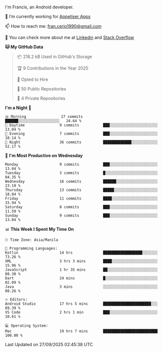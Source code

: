
I'm Francis, an Android developer.

🔭 I’m currently working for [Appetiser Apps](http://appetiser.com.au)

📫 How to reach me: fran.cerio1990@gmail.com

👀 You can check more about me at [Linkedin](https://www.linkedin.com/in/francerio/) and [Stack Overflow](https://stackoverflow.com/users/1614267/fran-ceriu)



<!--START_SECTION:waka-->
**🐱 My GitHub Data** 

> 📦 218.2 kB Used in GitHub's Storage 
 > 
> 🏆 9 Contributions in the Year 2025
 > 
> 💼 Opted to Hire
 > 
> 📜 50 Public Repositories 
 > 
> 🔑 4 Private Repositories 
 > 
**I'm a Night 🦉** 

```text
🌞 Morning                17 commits          ██████░░░░░░░░░░░░░░░░░░░   24.64 % 
🌆 Daytime                9 commits           ███░░░░░░░░░░░░░░░░░░░░░░   13.04 % 
🌃 Evening                7 commits           ███░░░░░░░░░░░░░░░░░░░░░░   10.14 % 
🌙 Night                  36 commits          █████████████░░░░░░░░░░░░   52.17 % 
```
📅 **I'm Most Productive on Wednesday** 

```text
Monday                   9 commits           ███░░░░░░░░░░░░░░░░░░░░░░   13.04 % 
Tuesday                  3 commits           █░░░░░░░░░░░░░░░░░░░░░░░░   04.35 % 
Wednesday                16 commits          ██████░░░░░░░░░░░░░░░░░░░   23.19 % 
Thursday                 13 commits          █████░░░░░░░░░░░░░░░░░░░░   18.84 % 
Friday                   11 commits          ████░░░░░░░░░░░░░░░░░░░░░   15.94 % 
Saturday                 8 commits           ███░░░░░░░░░░░░░░░░░░░░░░   11.59 % 
Sunday                   9 commits           ███░░░░░░░░░░░░░░░░░░░░░░   13.04 % 
```


📊 **This Week I Spent My Time On** 

```text
🕑︎ Time Zone: Asia/Manila

💬 Programming Languages: 
Kotlin                   14 hrs              ██████████████████░░░░░░░   73.26 % 
XML                      3 hrs 3 mins        ████░░░░░░░░░░░░░░░░░░░░░   15.96 % 
JavaScript               1 hr 35 mins        ██░░░░░░░░░░░░░░░░░░░░░░░   08.30 % 
Dart                     24 mins             █░░░░░░░░░░░░░░░░░░░░░░░░   02.09 % 
Java                     3 mins              ░░░░░░░░░░░░░░░░░░░░░░░░░   00.26 % 

🔥 Editors: 
Android Studio           17 hrs 5 mins       ██████████████████████░░░   89.39 % 
VS Code                  2 hrs 1 min         ███░░░░░░░░░░░░░░░░░░░░░░   10.61 % 

💻 Operating System: 
Mac                      19 hrs 7 mins       █████████████████████████   100.00 % 
```


 Last Updated on 27/09/2025 02:45:38 UTC
<!--END_SECTION:waka-->
